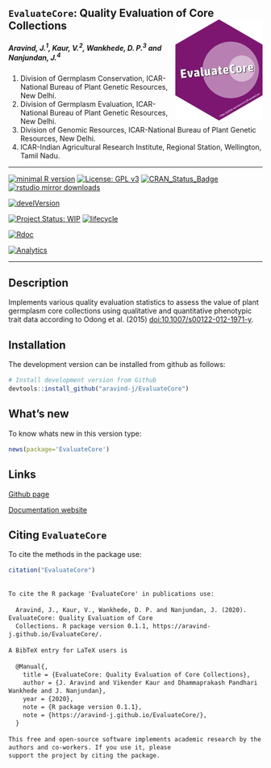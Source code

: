 
<!-- 
<img src="https://raw.githubusercontent.com/aravind-j/EvaluateCore/master/inst/extdata/EvaluateCore.png" width="20%" />
-->

## `EvaluateCore`: Quality Evaluation of Core Collections <img src="https://raw.githubusercontent.com/aravind-j/EvaluateCore/master/inst/extdata/EvaluateCore.png" align="right" alt="logo" width="173" height = "200" style = "border: none; float: right;">

<!-- ###### Version : [0.1.1](https://aravind-j.github.io/EvaluateCore/); Copyright (C) 2015-2018: [ICAR-NBPGR](http://www.nbpgr.ernet.in/); License: [GPL-2|GPL-3](https://www.r-project.org/Licenses/) -->

##### *Aravind, J.<sup>1</sup>, Kaur, V.<sup>2</sup>, Wankhede, D. P.<sup>3</sup> and Nanjundan, J.<sup>4</sup>*

1.  Division of Germplasm Conservation, ICAR-National Bureau of Plant
    Genetic Resources, New Delhi.
2.  Division of Germplasm Evaluation, ICAR-National Bureau of Plant
    Genetic Resources, New Delhi.
3.  Division of Genomic Resources, ICAR-National Bureau of Plant Genetic
    Resources, New Delhi.
4.  ICAR-Indian Agricultural Research Institute, Regional Station,
    Wellington, Tamil Nadu.

-----

[![minimal R
version](https://img.shields.io/badge/R%3E%3D-3.5.0-6666ff.svg)](https://cran.r-project.org/)
[![License: GPL
v3](https://img.shields.io/badge/License-GPL%20v3-blue.svg)](https://www.gnu.org/licenses/gpl-3.0)
[![CRAN\_Status\_Badge](https://www.r-pkg.org/badges/version-last-release/EvaluateCore)](https://cran.r-project.org/package=EvaluateCore)
[![rstudio mirror
downloads](https://cranlogs.r-pkg.org/badges/grand-total/EvaluateCore?color=green)](https://CRAN.R-project.org/package=EvaluateCore)
<!-- [![packageversion](https://img.shields.io/badge/Package%20version-0.2.3.3-orange.svg)](https://github.com/aravind-j/EvaluateCore) -->
[![develVersion](https://img.shields.io/badge/devel%20version-0.1.0-orange.svg)](https://github.com/aravind-j/EvaluateCore)
<!-- [![GitHub Download Count](https://github-basic-badges.herokuapp.com/downloads/aravind-j/EvaluateCore/total.svg)] -->
[![Project Status:
WIP](http://www.repostatus.org/badges/latest/wip.svg)](http://www.repostatus.org/#wip)
[![lifecycle](https://img.shields.io/badge/lifecycle-experimental-orange.svg)](https://www.tidyverse.org/lifecycle/#experimental)
<!-- [![Last-changedate](https://img.shields.io/badge/last%20change-2020--05--27-yellowgreen.svg)](/commits/master) -->
[![Rdoc](http://www.rdocumentation.org/badges/version/EvaluateCore)](http://www.rdocumentation.org/packages/EvaluateCore)
<!-- [![Zenodo DOI](https://zenodo.org/badge/DOI/10.5281/zenodo.1310011.svg)](https://doi.org/10.5281/zenodo.1310011) -->
[![Analytics](https://pro-pulsar-193905.appspot.com/UA-148941781-1/welcome-page)](https://github.com/aravind-j/google-analytics-beacon)

-----

## Description

Implements various quality evaluation statistics to assess the value of
plant germplasm core collections using qualitative and quantitative
phenotypic trait data according to Odong et al. (2015)
[doi:10.1007/s00122-012-1971-y](https://doi.org/10.1007/s00122-012-1971-y).

<!-- ## System Requirements
The function `dist.evaluate.core` is a wrapper around the `evaluateCore` function of the `corehunter` package which implemented in Java 8. Hence you need to have [Java Runtime Environment](http://www.oracle.com/technetwork/java/javase/downloads/jre8-downloads-2133155.html) (JRE) version 8 or higher for the package to work.-->

## Installation

<!-- The package can be installed from CRAN as follows: -->

The development version can be installed from github as follows:

``` r
# Install development version from Github
devtools::install_github("aravind-j/EvaluateCore")
```

<!-- ## Detailed tutorial
For a detailed tutorial (vignette) on how to used this package type:


```r
browseVignettes(package = 'EvaluateCore')
```
The vignette for the latest version is also available [online](https://aravind-j.github.io/EvaluateCore/articles.html).-->

## What’s new

To know whats new in this version type:

``` r
news(package='EvaluateCore')
```

## Links

<!-- [CRAN page](https://cran.r-project.org/package=EvaluateCore) -->

[Github page](https://github.com/aravind-j/EvaluateCore)

[Documentation website](https://aravind-j.github.io/EvaluateCore/)

<!-- [Zenodo DOI](https://doi.org/10.5281/zenodo.1310011) -->

## Citing `EvaluateCore`

To cite the methods in the package use:

``` r
citation("EvaluateCore")
```

``` 

To cite the R package 'EvaluateCore' in publications use:

  Aravind, J., Kaur, V., Wankhede, D. P. and Nanjundan, J. (2020).  EvaluateCore: Quality Evaluation of Core
  Collections. R package version 0.1.1, https://aravind-j.github.io/EvaluateCore/.

A BibTeX entry for LaTeX users is

  @Manual{,
    title = {EvaluateCore: Quality Evaluation of Core Collections},
    author = {J. Aravind and Vikender Kaur and Dhammaprakash Pandhari Wankhede and J. Nanjundan},
    year = {2020},
    note = {R package version 0.1.1},
    note = {https://aravind-j.github.io/EvaluateCore/},
  }

This free and open-source software implements academic research by the authors and co-workers. If you use it, please
support the project by citing the package.
```
